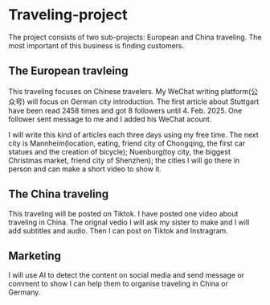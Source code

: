 # Traveling-project
The project consists of two sub-projects: European and China traveling. 
The most important of this business is finding customers.
## The European travleing
This traveling focuses on Chinese travelers. My WeChat writing platform(公众号) will focus on German city introduction. The first article about Stuttgart have been read 2458 times and got 8 followers until 4. Feb. 2025. One follower sent message to me and I added his WeChat acount.

I will write this kind of articles each three days using my free time. The next city is Mannheim(location, eating, friend city of Chongqing, the first car statues and the creation of bicycle); Nuenburg(toy city, the biggest Christmas market, friend city of Shenzhen); the cities I will go there in person and can make a short video to show it.

## The China traveling
This traveling will be posted on Tiktok. I have posted one video about traveling in China. The orignal vedio I will ask my sister to make and I will add subtitles and audio. Then I can post on Tiktok and Instragram. 

## Marketing
I will use AI to detect the content on social media and send message or comment to show I can help them to organise traveling in China or Germany. 

